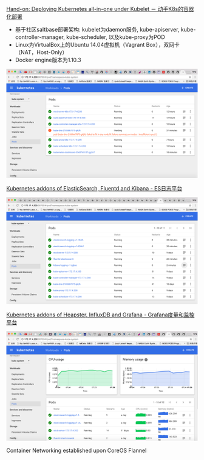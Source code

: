 



[Hand-on: Deploying Kubernetes all-in-one under Kubelet － 动手K8s的容器化部署](./get-all-packages.md)

* 基于社区saltbase部署架构: kubelet为daemon服务, kube-apiserver, kube-controller-manager, kube-scheduler, 以及kube-proxy为POD
* Linux为VirtualBox上的Ubuntu 14.04虚拟机（Vagrant Box），双网卡（NAT，Host-Only）
* Docker engine版本为1.10.3

![屏幕快照 2017-05-04 上午2.03.11.png](./屏幕快照%202017-05-04%20上午2.03.11.png)

[Kubernetes addons of ElasticSearch, Fluentd and Kibana - ES日志平台](./k8s-addon-fluentd-elasticsearch.md)


![屏幕快照 2017-05-14 上午8.14.56.png](./屏幕快照%202017-05-14%20上午8.14.56.png)

[Kubernetes addons of Heapster, InfluxDB and Grafana - Grafana度量和监控平台](./k8s-addon-heapster-grafana.md)

![屏幕快照 2017-05-16 上午7.39.56.png](./屏幕快照%202017-05-16%20上午7.39.56.png)

Container Networking established upon CoreOS Flannel